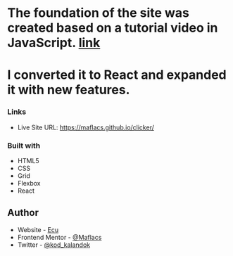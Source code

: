 # The foundation of the site was created based on a tutorial video in JavaScript. [link](https://www.youtube.com/playlist?list=PLT2URj1QEDqLn8cFgRs-h_DruuTC07HQn)
# I converted it to React and expanded it with new features.


### Links

- Live Site URL: https://maflacs.github.io/clicker/


### Built with

- HTML5 
- CSS
- Grid
- Flexbox
- React


## Author

- Website - [Ecu](https://maflacs.github.io/portfolio/)
- Frontend Mentor - [@Maflacs](https://www.frontendmentor.io/profile/Maflacs)
- Twitter - [@kod_kalandok](https://x.com/kod_kalandok)
